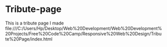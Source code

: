 # Tribute-page

This is a tribute page I made file:///C:/Users/Hp/Desktop/Web%20Development/Web%20Development%20Projects/Free%20Code%20Camp/Responsive%20Web%20Design/Tribute%20Page/index.html

